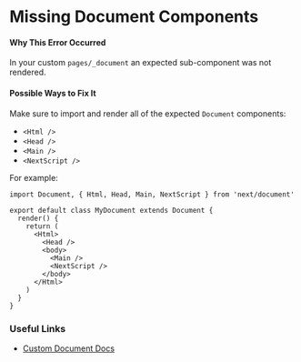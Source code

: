Missing Document Components
===========================

#### Why This Error Occurred

In your custom `pages/_document` an expected sub-component was not rendered.

#### Possible Ways to Fix It

Make sure to import and render all of the expected `Document` components:

-   `<Html />`
-   `<Head />`
-   `<Main />`
-   `<NextScript />`

For example:

    import Document, { Html, Head, Main, NextScript } from 'next/document'

    export default class MyDocument extends Document {
      render() {
        return (
          <Html>
            <Head />
            <body>
              <Main />
              <NextScript />
            </body>
          </Html>
        )
      }
    }

### Useful Links

-   [Custom Document Docs](https://nextjs.org/docs/advanced-features/custom-document)
